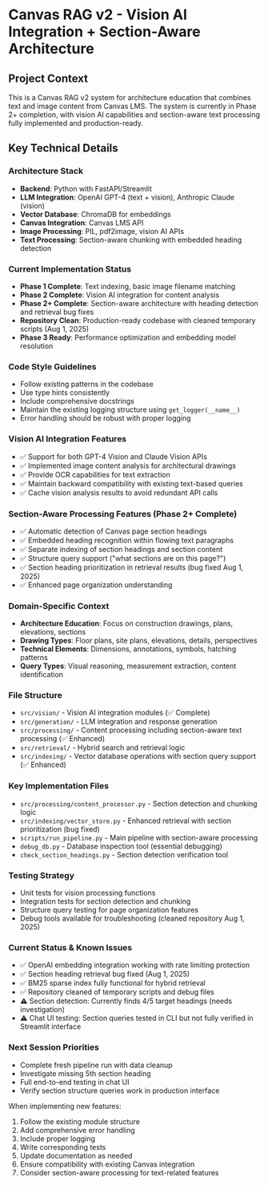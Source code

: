 <!-- Use this file to provide workspace-specific custom instructions to Copilot. For more details, visit https://code.visualstudio.com/docs/copilot/copilot-customization#_use-a-githubcopilotinstructionsmd-file -->

# Canvas RAG v2 - Vision AI Integration + Section-Aware Architecture

## Project Context
This is a Canvas RAG v2 system for architecture education that combines text and image content from Canvas LMS. The system is currently in Phase 2+ completion, with vision AI capabilities and section-aware text processing fully implemented and production-ready.

## Key Technical Details

### Architecture Stack
- **Backend**: Python with FastAPI/Streamlit
- **LLM Integration**: OpenAI GPT-4 (text + vision), Anthropic Claude (vision)
- **Vector Database**: ChromaDB for embeddings
- **Canvas Integration**: Canvas LMS API
- **Image Processing**: PIL, pdf2image, vision AI APIs
- **Text Processing**: Section-aware chunking with embedded heading detection

### Current Implementation Status
- **Phase 1 Complete**: Text indexing, basic image filename matching
- **Phase 2 Complete**: Vision AI integration for content analysis
- **Phase 2+ Complete**: Section-aware architecture with heading detection and retrieval bug fixes
- **Repository Clean**: Production-ready codebase with cleaned temporary scripts (Aug 1, 2025)
- **Phase 3 Ready**: Performance optimization and embedding model resolution

### Code Style Guidelines
- Follow existing patterns in the codebase
- Use type hints consistently
- Include comprehensive docstrings
- Maintain the existing logging structure using `get_logger(__name__)`
- Error handling should be robust with proper logging

### Vision AI Integration Features
- ✅ Support for both GPT-4 Vision and Claude Vision APIs
- ✅ Implemented image content analysis for architectural drawings
- ✅ Provide OCR capabilities for text extraction
- ✅ Maintain backward compatibility with existing text-based queries
- ✅ Cache vision analysis results to avoid redundant API calls

### Section-Aware Processing Features (Phase 2+ Complete)
- ✅ Automatic detection of Canvas page section headings
- ✅ Embedded heading recognition within flowing text paragraphs
- ✅ Separate indexing of section headings and section content
- ✅ Structure query support ("what sections are on this page?")
- ✅ Section heading prioritization in retrieval results (bug fixed Aug 1, 2025)
- ✅ Enhanced page organization understanding

### Domain-Specific Context
- **Architecture Education**: Focus on construction drawings, plans, elevations, sections
- **Drawing Types**: Floor plans, site plans, elevations, details, perspectives
- **Technical Elements**: Dimensions, annotations, symbols, hatching patterns
- **Query Types**: Visual reasoning, measurement extraction, content identification

### File Structure
- `src/vision/` - Vision AI integration modules (✅ Complete)
- `src/generation/` - LLM integration and response generation
- `src/processing/` - Content processing including section-aware text processing (✅ Enhanced)
- `src/retrieval/` - Hybrid search and retrieval logic
- `src/indexing/` - Vector database operations with section query support (✅ Enhanced)

### Key Implementation Files
- `src/processing/content_processor.py` - Section detection and chunking logic
- `src/indexing/vector_store.py` - Enhanced retrieval with section prioritization (bug fixed)
- `scripts/run_pipeline.py` - Main pipeline with section-aware processing
- `debug_db.py` - Database inspection tool (essential debugging)
- `check_section_headings.py` - Section detection verification tool

### Testing Strategy
- Unit tests for vision processing functions
- Integration tests for section detection and chunking
- Structure query testing for page organization features
- Debug tools available for troubleshooting (cleaned repository Aug 1, 2025)

### Current Status & Known Issues
- ✅ OpenAI embedding integration working with rate limiting protection
- ✅ Section heading retrieval bug fixed (Aug 1, 2025)
- ✅ BM25 sparse index fully functional for hybrid retrieval
- ✅ Repository cleaned of temporary scripts and debug files
- ⚠️ Section detection: Currently finds 4/5 target headings (needs investigation)
- ⚠️ Chat UI testing: Section queries tested in CLI but not fully verified in Streamlit interface

### Next Session Priorities
- Complete fresh pipeline run with data cleanup
- Investigate missing 5th section heading
- Full end-to-end testing in chat UI
- Verify section structure queries work in production interface

When implementing new features:
1. Follow the existing module structure
2. Add comprehensive error handling
3. Include proper logging
4. Write corresponding tests
5. Update documentation as needed
6. Ensure compatibility with existing Canvas integration
7. Consider section-aware processing for text-related features
